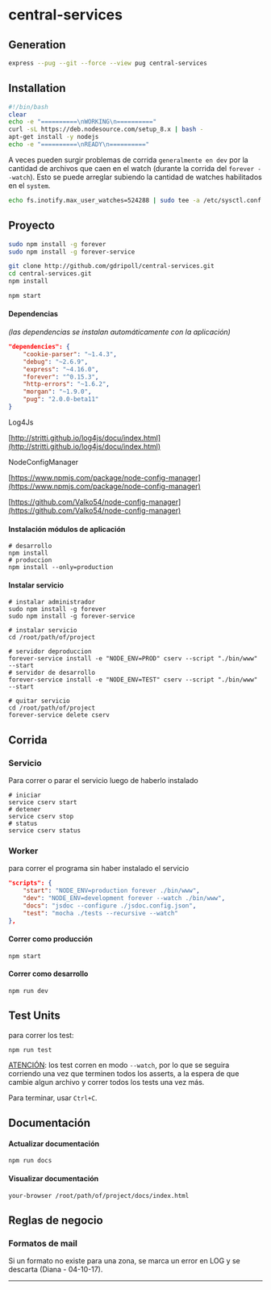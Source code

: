 # central-services


## Generation
```bash
express --pug --git --force --view pug central-services
```

## Installation

```bash
#!/bin/bash
clear
echo -e "==========\nWORKING\n=========="
curl -sL https://deb.nodesource.com/setup_8.x | bash -
apt-get install -y nodejs
echo -e "==========\nREADY\n=========="
```

A veces pueden surgir problemas de corrida `generalmente en dev` por la cantidad de archivos que caen en el watch (durante la corrida del `forever --watch`). Esto se puede arreglar subiendo la cantidad de watches habilitados en el `system`.

```bash
echo fs.inotify.max_user_watches=524288 | sudo tee -a /etc/sysctl.conf && sudo sysctl -p
```

## Proyecto

```bash
sudo npm install -g forever
sudo npm install -g forever-service

git clone http://github.com/gdripoll/central-services.git
cd central-services.git
npm install

npm start
```



#### Dependencias

*(las dependencias se instalan automáticamente con la aplicación)*

```json
"dependencies": {
    "cookie-parser": "~1.4.3",
    "debug": "~2.6.9",
    "express": "~4.16.0",
    "forever": "^0.15.3",
    "http-errors": "~1.6.2",
    "morgan": "~1.9.0",
    "pug": "2.0.0-beta11"
}
```

Log4Js

[http://stritti.github.io/log4js/docu/index.html](http://stritti.github.io/log4js/docu/index.html)

NodeConfigManager

[https://www.npmjs.com/package/node-config-manager](https://www.npmjs.com/package/node-config-manager)

[https://github.com/Valko54/node-config-manager](https://github.com/Valko54/node-config-manager)



#### Instalación módulos de aplicación

```shell
# desarrollo
npm install 
# produccion
npm install --only=production
```



#### Instalar servicio

```shell
# instalar administrador
sudo npm install -g forever
sudo npm install -g forever-service

# instalar servicio
cd /root/path/of/project

# servidor deproduccion
forever-service install -e "NODE_ENV=PROD" cserv --script "./bin/www" --start 
# servidor de desarrollo
forever-service install -e "NODE_ENV=TEST" cserv --script "./bin/www" --start 

# quitar servicio
cd /root/path/of/project
forever-service delete cserv
```





## Corrida

### Servicio

Para correr o parar el servicio luego de haberlo instalado

```shell
# iniciar
service cserv start
# detener
service cserv stop
# status
service cserv status
```




### Worker

para correr el programa sin haber instalado el servicio

```json
"scripts": {
	"start": "NODE_ENV=production forever ./bin/www",
	"dev": "NODE_ENV=development forever --watch ./bin/www",
	"docs": "jsdoc --configure ./jsdoc.config.json",
	"test": "mocha ./tests --recursive --watch"
},
```



#### Correr como producción

```shell
npm start
```



#### Correr como desarrollo

```shell
npm run dev
```





## Test Units

para correr los test:

```shell
npm run test
```

<u>ATENCIÓN</u>: los test corren en modo `--watch`, por lo que se seguira corriendo una vez que terminen todos los asserts, a la espera de que cambie algun archivo y correr todos los tests una vez más.

Para terminar, usar `Ctrl+C`.





## Documentación

#### Actualizar documentación

```
npm run docs
```

#### Visualizar documentación

```shell
your-browser /root/path/of/project/docs/index.html
```


## Reglas de negocio

### Formatos de mail
Si un formato no existe para una zona, se marca un error en LOG y se descarta (Diana - 04-10-17).


-----